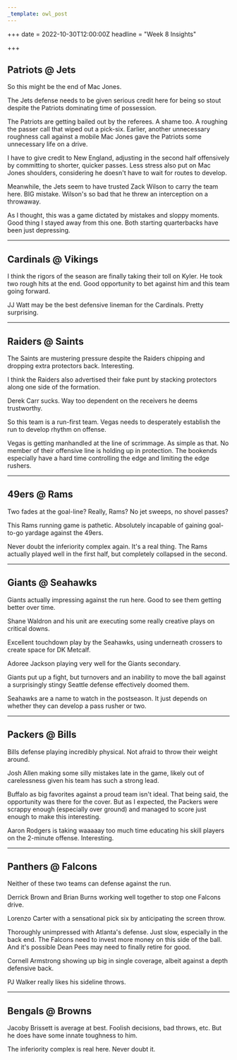 ```yaml
---
_template: owl_post
---
```


+++
date = 2022-10-30T12:00:00Z
headline = "Week 8 Insights"

+++
## Patriots @ Jets

So this might be the end of Mac Jones.

The Jets defense needs to be given serious credit here for being so stout despite the Patriots dominating time of possession.

The Patriots are getting bailed out by the referees. A shame too. A roughing the passer call that wiped out a pick-six. Earlier, another unnecessary roughness call against a mobile Mac Jones gave the Patriots some unnecessary life on a drive.

I have to give credit to New England, adjusting in the second half offensively by committing to shorter, quicker passes. Less stress also put on Mac Jones shoulders, considering he doesn't have to wait for routes to develop.

Meanwhile, the Jets seem to have trusted Zack Wilson to carry the team here. BIG mistake. Wilson's so bad that he threw an interception on a throwaway.

As I thought, this was a game dictated by mistakes and sloppy moments. Good thing I stayed away from this one. Both starting quarterbacks have been just depressing.

***

## Cardinals @ Vikings

I think the rigors of the season are finally taking their toll on Kyler. He took two rough hits at the end. Good opportunity to bet against him and this team going forward.

JJ Watt may be the best defensive lineman for the Cardinals. Pretty surprising.

***

## Raiders @ Saints

The Saints are mustering pressure despite the Raiders chipping and dropping extra protectors back. Interesting.

I think the Raiders also advertised their fake punt by stacking protectors along one side of the formation.

Derek Carr sucks. Way too dependent on the receivers he deems trustworthy.

So this team is a run-first team. Vegas needs to desperately establish the run to develop rhythm on offense.

Vegas is getting manhandled at the line of scrimmage. As simple as that. No member of their offensive line is holding up in protection. The bookends especially have a hard time controlling the edge and limiting the edge rushers.

***

## 49ers @ Rams

Two fades at the goal-line? Really, Rams? No jet sweeps, no shovel passes?

This Rams running game is pathetic. Absolutely incapable of gaining goal-to-go yardage against the 49ers.

Never doubt the inferiority complex again. It's a real thing. The Rams actually played well in the first half, but completely collapsed in the second.

***

## Giants @ Seahawks

Giants actually impressing against the run here. Good to see them getting better over time.

Shane Waldron and his unit are executing some really creative plays on critical downs.

Excellent touchdown play by the Seahawks, using underneath crossers to create space for DK Metcalf.

Adoree Jackson playing very well for the Giants secondary.

Giants put up a fight, but turnovers and an inability to move the ball against a surprisingly stingy Seattle defense effectively doomed them.

Seahawks are a name to watch in the postseason. It just depends on whether they can develop a pass rusher or two.

***

## Packers @ Bills

Bills defense playing incredibly physical. Not afraid to throw their weight around.

Josh Allen making some silly mistakes late in the game, likely out of carelessness given his team has such a strong lead.

Buffalo as big favorites against a proud team isn't ideal. That being said, the opportunity was there for the cover. But as I expected, the Packers were scrappy enough (especially over ground) and managed to score just enough to make this interesting.

Aaron Rodgers is taking waaaaay too much time educating his skill players on the 2-minute offense. Interesting.

***

## Panthers @ Falcons

Neither of these two teams can defense against the run.

Derrick Brown and Brian Burns working well together to stop one Falcons drive.

Lorenzo Carter with a sensational pick six by anticipating the screen throw.

Thoroughly unimpressed with Atlanta's defense. Just slow, especially in the back end. The Falcons need to invest more money on this side of the ball. And it's possible Dean Pees may need to finally retire for good.

Cornell Armstrong showing up big in single coverage, albeit against a depth defensive back.

PJ Walker really likes his sideline throws.

***

## Bengals @ Browns

Jacoby Brissett is average at best. Foolish decisions, bad throws, etc. But he does have some innate toughness to him.

The inferiority complex is real here. Never doubt it.
